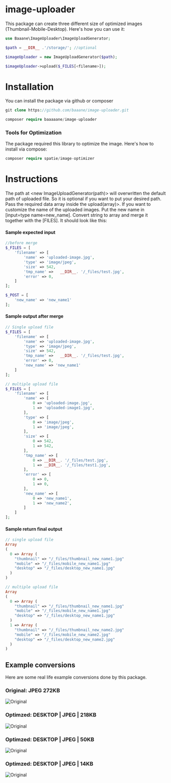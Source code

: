 # image-uploader

This package can create three different size of optimized images (Thumbnail-Mobile-Desktop). Here's how you can use it:

```php
use Baaane\ImageUploader\ImageUploadGenerator;

$path = __DIR__ .'/storage/'; //optional

$imageUploader = new ImageUploadGenerator($path);

$imageUploader->upload($_FILES[<filename>]);
```

# Installation
You can install the package via github or composer

```php
git clone https://github.com/baaane/image-uploader.git

composer require baaaaane/image-uploader
```
### Tools for Optimization
The package required this library to optimize the image. Here's how to install via compose:

```php
composer require spatie/image-optimizer
```

# Instructions
The path at <new ImageUploadGenerator(path)> will overwritten the default path of uploaded file. So it is optional if you want to put your desired path. 
Pass the required data array inside the <ImageUploadGenerator->upload(array)>.  If you want to customize the name of the uploaded images. 
Put the new name in [input=type name=new_name]. Convert string to array and merge it together with the [FILES]. It should look like this:

#### Sample expected input
```php
//before merge
$_FILES = [
    'filename' => [
        'name' => 'uploaded-image.jpg',
        'type' => 'image/jpeg',
        'size' => 542,
        'tmp_name' =>	__DIR__. '/_files/test.jpg',
        'error' => 0,
    ]
];

$_POST = [ 
    'new_name' => 'new_name1'
];

```

#### Sample output after merge
```php
// Single upload file
$_FILES = [
    'filename' => [
        'name' => 'uploaded-image.jpg',
        'type' => 'image/jpeg',
        'size' => 542,
        'tmp_name' =>	__DIR__. '/_files/test.jpg',
        'error' => 0,
        'new_name' => 'new_name1'
    ]
];

// multiple upload file
$_FILES = [
	'filename' => [
        'name' => [
        	0 => 'uploaded-image.jpg',
        	1 => 'uploaded-image1.jpg',
        ],
        'type' => [
        	0 => 'image/jpeg',
        	1 => 'image/jpeg',
        ],
        'size' => [
        	0 => 542,
        	1 => 542,
        ],
        'tmp_name' => [
        	0 => __DIR__. '/_files/test.jpg',
        	1 => __DIR__. '/_files/test1.jpg',
        ],
        'error' => [
        	0 => 0,
        	1 => 0,
       	],
       	'new_name' => [
       		0 => 'new_name1',
        	1 => 'new_name2',
       	]
    ]
];
```

#### Sample return final output
```php
// single upload file
Array 
(
  0 => Array (
    "thumbnail" => "/_files/thumbnail_new_name1.jpg"
    "mobile" => "/_files/mobile_new_name1.jpg"
    "desktop" => "/_files/desktop_new_name1.jpg"
  )
)

// multiple upload file
Array 
(
  0 => Array (
    "thumbnail" => "/_files/thumbnail_new_name1.jpg"
    "mobile" => "/_files/mobile_new_name1.jpg"
    "desktop" => "/_files/desktop_new_name1.jpg"
  )
  1 => Array (
    "thumbnail" => "/_files/thumbnail_new_name2.jpg"
    "mobile" => "/_files/mobile_new_name2.jpg"
    "desktop" => "/_files/desktop_new_name2.jpg"
  )
)
```
## Example conversions
Here are some real life example conversions done by this package.

### Original: JPEG 272KB
![Original](https://github.com/baaane/image-uploader/blob/master/storage/app/public/test.jpg?raw=true)

### Optimzed: DESKTOP | JPEG | 218KB
![Original](https://github.com/baaane/image-uploader/blob/master/storage/app/public/desktop_new_name1.jpg?raw=true)

### Optimzed: DESKTOP | JPEG | 50KB
![Original](https://github.com/baaane/image-uploader/blob/master/storage/app/public/mobile_new_name1.jpg?raw=true)

### Optimzed: DESKTOP | JPEG | 14KB
![Original](https://github.com/baaane/image-uploader/blob/master/storage/app/public/thumbnail_new_name1.jpg?raw=true)